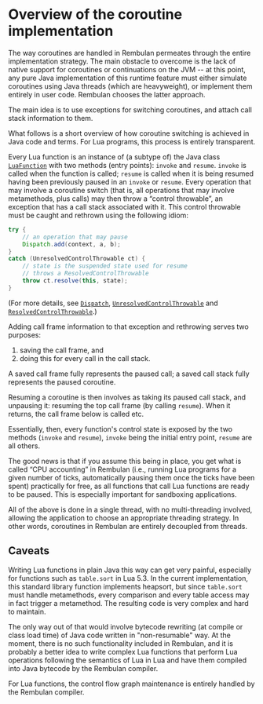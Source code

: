 # Overview of the coroutine implementation

The way coroutines are handled in Rembulan permeates through the entire implementation
strategy. The main obstacle to overcome is the lack of native support for coroutines
or continuations on the JVM -- at this point, any pure Java implementation of this runtime
feature must either simulate coroutines using Java threads (which are heavyweight),
or implement them entirely in user code. Rembulan chooses the latter approach.

The main idea is to use exceptions for switching coroutines, and attach
call stack information to them.

What follows is a short overview of how coroutine switching is achieved in Java code and
terms. For Lua programs, this process is entirely transparent.

Every Lua function is an instance of (a subtype of) the Java class
[`LuaFunction`](https://mjanicek.github.io/rembulan/apidocs/rembulan-runtime/net/sandius/rembulan/runtime/LuaFunction.html)
with two methods (entry points): `invoke` and `resume`.
`invoke` is called when the function is called; `resume` is called when it is being resumed
having been previously paused in an `invoke` or `resume`. Every operation that may involve
a coroutine switch (that is, all operations that may involve metamethods, plus calls) may
then throw a “control throwable”, an exception that has a call stack associated with it.
This control throwable must be caught and rethrown using the following idiom:

```java
try {
    // an operation that may pause
    Dispatch.add(context, a, b);
}
catch (UnresolvedControlThrowable ct) {
    // state is the suspended state used for resume
    // throws a ResolvedControlThrowable
    throw ct.resolve(this, state);  
}
```

(For more details, see
[`Dispatch`](https://mjanicek.github.io/rembulan/apidocs/rembulan-runtime/net/sandius/rembulan/runtime/Dispatch.html),
[`UnresolvedControlThrowable`](https://mjanicek.github.io/rembulan/apidocs/rembulan-runtime/net/sandius/rembulan/runtime/UnresolvedControlThrowable.html)
and [`ResolvedControlThrowable`](https://mjanicek.github.io/rembulan/apidocs/rembulan-runtime/net/sandius/rembulan/runtime/ResolvedControlThrowable.html).)

Adding call frame information to that exception and rethrowing serves two purposes:

  1) saving the call frame, and
  2) doing this for every call in the call stack.

A saved call frame fully represents the paused call; a saved call stack fully represents the paused coroutine.

Resuming a coroutine is then involves as taking its paused call stack, and unpausing it:
resuming the top call frame (by calling `resume`). When it returns, the call frame below
is called etc.

Essentially, then, every function's control state is exposed by the two methods (`invoke`
and `resume`), `invoke` being the initial entry point, `resume` are all others.

The good news is that if you assume this being in place, you get what is called 
“CPU accounting” in Rembulan (i.e., running Lua programs for a given number of ticks,
automatically pausing them once the ticks have been spent) practically for free, as all functions
that call Lua functions are ready to be paused. This is especially important for sandboxing
applications.

All of the above is done in a single thread, with no multi-threading involved, allowing
the application to choose an appropriate threading strategy. In other words, coroutines
in Rembulan are entirely decoupled from threads.

## Caveats

Writing Lua functions in plain Java this way can get very painful,
especially for functions such as `table.sort` in Lua 5.3. In the current implementation,
this standard library function implements heapsort, but since `table.sort` must handle
metamethods, every comparison and every table access may in fact trigger a metamethod.
The resulting code is very complex and hard to maintain.

The only way out of that would involve bytecode rewriting (at compile or class load time)
of Java code written in "non-resumable" way. At the moment, there is no such functionality
included in Rembulan, and it is probably a better idea to write complex Lua functions that
perform Lua operations following the semantics of Lua in Lua and have them compiled into
Java bytecode by the Rembulan compiler.

For Lua functions, the control flow graph maintenance is entirely handled by the Rembulan
compiler.
